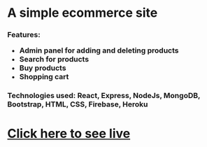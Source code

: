 <h1>A simple ecommerce site</h1>
<h3>
  Features:
  <ul>
    <li>Admin panel for adding and deleting products</li>
    <li>Search for products</li>
    <li>Buy products</li>
    <li>Shopping cart</li>
  </ul>
</h3>
<h3>Technologies used: React, Express, NodeJs, MongoDB, Bootstrap, HTML, CSS, Firebase, Heroku</h3>
<h1><a href="https://ema-john-10238.web.app/" target="_blank">Click here to see live</a></h1>

